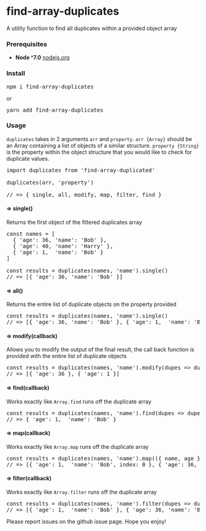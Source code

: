 # find-array-duplicates
A utility function to find all duplicates within a provided object array

### Prerequisites
* **Node ^7.0** [nodejs.org](https://nodejs.org)

### Install
<pre lang="highlight">
npm i find-array-duplicates
</pre>

or

<pre lang="highlight">
yarn add find-array-duplicates
</pre>

### Usage
`duplicates` takes in 2 arguments `arr` and `property`. `arr {Array}` should be an Array containing a list of objects of a similar structure.
`property {String}` is the property within the object structure that you would like to check for duplicate values.
<pre lang="highlight">
import duplicates from 'find-array-duplicated'

duplicates(arr, 'property')

// => { single, all, modify, map, filter, find }
</pre>

#### => single()
Returns the first object of the filtered duplicates array
<pre lang="highlight">
const names = [
  { 'age': 36, 'name': 'Bob' },
  { 'age': 40, 'name': 'Harry' },
  { 'age': 1,  'name': 'Bob' }
]

const results = duplicates(names, 'name').single()
// => [{ 'age': 36, 'name': 'Bob' }]
</pre>

#### => all()
Returns the entire list of duplicate objects on the property provided
<pre lang="highlight">
const results = duplicates(names, 'name').single()
// => [{ 'age': 36, 'name': 'Bob' }, { 'age': 1,  'name': 'Bob' }]
</pre>

#### => modify(callback)
Allows you to modify the output of the final result, the call back function is provided with the entire list of duplicate objects 
<pre lang="highlight">
const results = duplicates(names, 'name').modify(dupes => dupes.age)
// => [{ 'age': 36 }, { 'age': 1 }]
</pre>

#### => find(callback)
Works exactly like `Array.find` runs off the duplicate array
<pre lang="highlight">
const results = duplicates(names, 'name').find(dupes => dupes.age === 1)
// => { 'age': 1,  'name': 'Bob' }
</pre>

#### => map(callback)
Works exactly like `Array.map` runs off the duplicate array
<pre lang="highlight">
const results = duplicates(names, 'name').map(({ name, age }, index) => { name, age, index })
// => [{ 'age': 1,  'name': 'Bob', index: 0 }, { 'age': 36, 'name': 'Bob', index: 1 }]
</pre>

#### => filter(callback)
Works exactly like `Array.filter` runs off the duplicate array
<pre lang="highlight">
const results = duplicates(names, 'name').filter(dupes => dupes.age >= 1)
// => [{ 'age': 1,  'name': 'Bob' }, { 'age': 36, 'name': 'Bob' }]
</pre>

Please report issues on the github issue page. Hope you enjoy!
